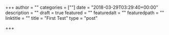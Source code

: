 +++
author = ""
categories = [""]
date = "2018-03-29T03:29:40+00:00"
description = ""
draft = true
featured = ""
featuredalt = ""
featuredpath = ""
linktitle = ""
title = "First Test"
type = "post"

+++
